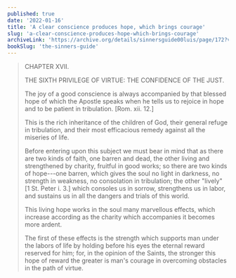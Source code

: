 ```yaml
---
published: true
date: '2022-01-16'
title: 'A clear conscience produces hope, which brings courage'
slug: 'a-clear-conscience-produces-hope-which-brings-courage'
archiveLink: 'https://archive.org/details/sinnersguide00luis/page/172?view=theater'
bookSlug: 'the-sinners-guide'
---
```


> CHAPTER XVII.
>
> THE SIXTH PRIVILEGE OF VIRTUE: THE CONFIDENCE OF THE JUST.
>
> The joy of a good conscience is always accompanied by that blessed hope of which the Apostle speaks when he tells us to rejoice in hope and to be patient in tribulation. [Rom. xii. 12.]
> 
> This is the rich inheritance of the children of God, their general refuge in tribulation, and their most efficacious remedy against all the miseries of life.
>
> Before entering upon this subject we must bear in mind that as there are two kinds of faith, one barren and dead, the other living and strengthened by charity, fruitful in good works; so there are two kinds of hope---one barren, which gives the soul no light in darkness, no strength in weakness, no consolation in tribulation; the other "lively" [1 St. Peter i. 3.] which consoles us in sorrow, strengthens us in labor, and sustains us in all the dangers and trials of this world.
>
> This living hope works in the soul many marvellous effects, which increase according as the charity which accompanies it becomes more ardent.
> 
> The first of these effects is the strength which supports man under the labors of life by holding before his eyes the eternal reward reserved for him; for, in the opinion of the Saints, the stronger this hope of reward the greater is man's courage in overcoming obstacles in the path of virtue.

